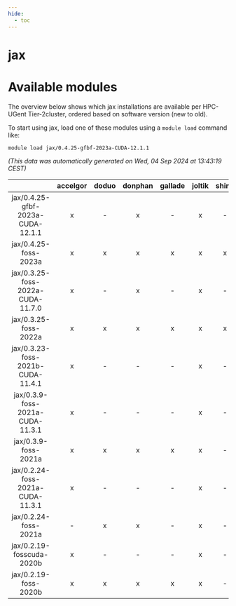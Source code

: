 ```yaml
---
hide:
  - toc
---
```


jax
===

# Available modules


The overview below shows which jax installations are available per HPC-UGent Tier-2cluster, ordered based on software version (new to old).

To start using jax, load one of these modules using a `module load` command like:

```shell
module load jax/0.4.25-gfbf-2023a-CUDA-12.1.1
```

*(This data was automatically generated on Wed, 04 Sep 2024 at 13:43:19 CEST)*  

| |accelgor|doduo|donphan|gallade|joltik|shinx|skitty|
| :---: | :---: | :---: | :---: | :---: | :---: | :---: | :---: |
|jax/0.4.25-gfbf-2023a-CUDA-12.1.1|x|-|x|-|x|-|-|
|jax/0.4.25-foss-2023a|x|x|x|x|x|x|x|
|jax/0.3.25-foss-2022a-CUDA-11.7.0|x|-|x|-|x|-|-|
|jax/0.3.25-foss-2022a|x|x|x|x|x|x|x|
|jax/0.3.23-foss-2021b-CUDA-11.4.1|x|-|-|-|x|-|-|
|jax/0.3.9-foss-2021a-CUDA-11.3.1|x|-|-|-|x|-|-|
|jax/0.3.9-foss-2021a|x|x|x|x|x|-|x|
|jax/0.2.24-foss-2021a-CUDA-11.3.1|x|-|-|-|x|-|-|
|jax/0.2.24-foss-2021a|-|x|x|-|x|-|x|
|jax/0.2.19-fosscuda-2020b|x|-|-|-|x|-|-|
|jax/0.2.19-foss-2020b|x|x|x|x|x|-|x|

